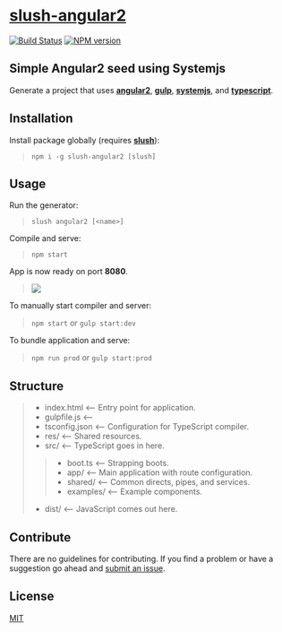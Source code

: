 [slush-angular2](https://www.npmjs.com/package/slush-angular2)
==============

[![Build Status](https://travis-ci.org/RyanMetin/slush-angular2.svg?branch=master)](https://travis-ci.org/TheVelourFog/slush-angular2)
[![NPM version](https://badge-me.herokuapp.com/api/npm/slush-angular2.png)](http://badges.enytc.com/for/npm/slush-angular2)

## Simple Angular2 seed using Systemjs
Generate a project that uses **[angular2](https://www.npmjs.com/package/angular2)**, **[gulp](https://www.npmjs.com/package/gulp)**, **[systemjs](https://www.npmjs.com/package/systemjs)**, and **[typescript](https://typescriptlang.org)**.

## Installation
Install package globally (requires **[slush](https://www.npmjs.com/package/slush)**):
>`npm i -g slush-angular2 [slush]`

## Usage
Run the generator:
>`slush angular2 [<name>]`

Compile and serve:
>`npm start`

App is now ready on port **8080**.
>![](http://i.imgur.com/85O2cvX.gif)

To manually start compiler and server:
>`npm start` or `gulp start:dev`

To bundle application and serve:
>`npm run prod` or `gulp start:prod`

## Structure
>* index.html <-- Entry point for application.
>* gulpfile.js <--
>* tsconfig.json <-- Configuration for TypeScript compiler.
>* res/ <-- Shared resources.
>* src/ <-- TypeScript goes in here.
>>* boot.ts <-- Strapping boots.
>>* app/ <-- Main application with route configuration.
>>* shared/ <-- Common directs, pipes, and services.
>>* examples/ <-- Example components.
>* dist/ <-- JavaScript comes out here.

## Contribute
There are no guidelines for contributing. If you find a problem or have a suggestion go ahead and [submit an issue](https://github.com/ryanmetin/slush-angular2/issues).

## License
[MIT](https://github.com/thevelourfog/slush-angular2/blob/master/LICENSE)
